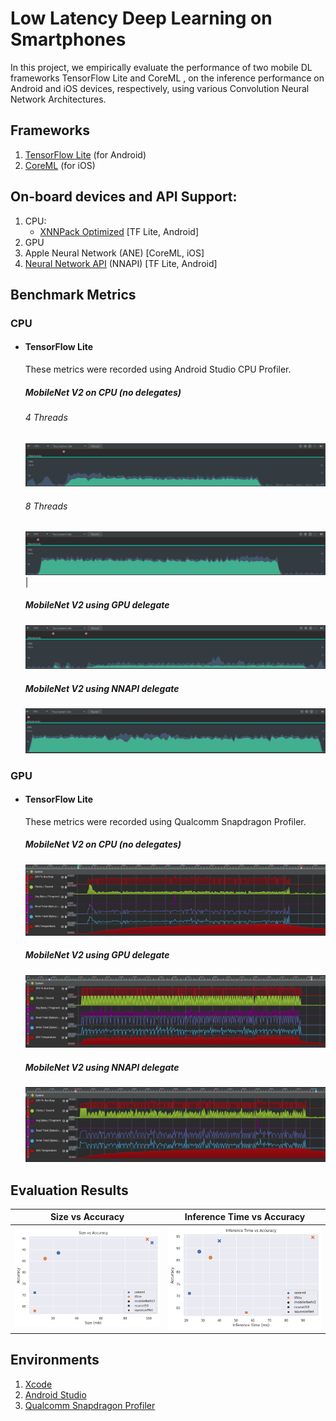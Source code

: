 # Low Latency Deep Learning on Smartphones
In this project, we empirically evaluate the performance of two mobile DL frameworks TensorFlow Lite and CoreML , on the inference performance on Android and iOS devices, respectively, using various Convolution Neural Network Architectures.

## Frameworks
1. [TensorFlow Lite](https://www.tensorflow.org/lite) (for Android)
2. [CoreML](https://developer.apple.com/documentation/coreml) (for iOS)

## On-board devices and API Support:
1. CPU:
    - [XNNPack Optimized](https://blog.tensorflow.org/2020/07/accelerating-tensorflow-lite-xnnpack-integration.html) [TF Lite, Android]
2. GPU
3. Apple Neural Network (ANE) [CoreML, iOS]
4. [Neural Network API](https://www.tensorflow.org/lite/performance/nnapi) (NNAPI) [TF Lite, Android]

## Benchmark Metrics
### CPU
- #### TensorFlow Lite
    These metrics were recorded using Android Studio CPU Profiler.
    ##### MobileNet V2 on CPU (no delegates)
    ###### 4 Threads
    ![MobileNet V2, CPU](/Evaluation_Results/TF_Lite_Metrics/CPU/MobileNetV2_CPU_4.png)
    
    ###### 8 Threads
    ![MobileNet V2, CPU](/Evaluation_Results/TF_Lite_Metrics/CPU/MobileNetV2_CPU_8.png)|

    ##### MobileNet V2 using GPU delegate
    ![MobileNet V2, CPU](/Evaluation_Results/TF_Lite_Metrics/CPU/MobileNetV2_GPU.png)
    
    ##### MobileNet V2 using NNAPI delegate
    ![MobileNet V2, CPU](/Evaluation_Results/TF_Lite_Metrics/CPU/MobileNetV2_NNAPI.png)
    
### GPU
- #### TensorFlow Lite
    These metrics were recorded using Qualcomm Snapdragon Profiler.

    ##### MobileNet V2 on CPU (no delegates)
    ![MobileNet V2, CPU](/Evaluation_Results/TF_Lite_Metrics/GPU/MobileNetV2_CPU_4.png)
    
    ##### MobileNet V2 using GPU delegate
    ![MobileNet V2, CPU](/Evaluation_Results/TF_Lite_Metrics/GPU/MobileNetV2_GPU.png)
    
    ##### MobileNet V2 using NNAPI delegate
    ![MobileNet V2, CPU](/Evaluation_Results/TF_Lite_Metrics/GPU/MobileNetV2_NNAPI.png)


## Evaluation Results
| **Size vs Accuracy** | **Inference Time vs Accuracy** |
|------------------|----------------------------|
|![Size vs Accuracy](/Evaluation_Results/Framework_Evaluation/Size_vs_Accuracy.png)| ![Inference Time vs Accuracy](/Evaluation_Results/Framework_Evaluation/InferenceTime_vs_Accuracy.png)   |

## Environments
1. [Xcode](https://developer.apple.com/xcode/ide/)
2. [Android Studio](https://developer.android.com/studio)
3. [Qualcomm Snapdragon Profiler](https://developer.qualcomm.com/software/snapdragon-profiler)
